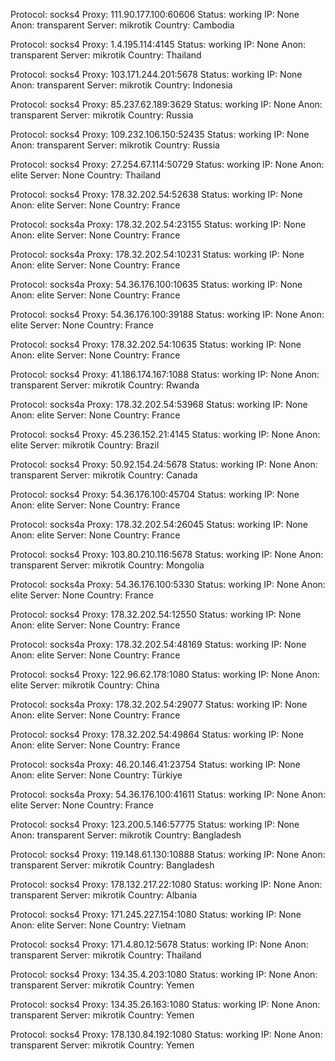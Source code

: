 Protocol: socks4
Proxy: 111.90.177.100:60606
Status: working
IP: None
Anon: transparent
Server: mikrotik
Country: Cambodia

Protocol: socks4
Proxy: 1.4.195.114:4145
Status: working
IP: None
Anon: transparent
Server: mikrotik
Country: Thailand

Protocol: socks4
Proxy: 103.171.244.201:5678
Status: working
IP: None
Anon: transparent
Server: mikrotik
Country: Indonesia

Protocol: socks4
Proxy: 85.237.62.189:3629
Status: working
IP: None
Anon: transparent
Server: mikrotik
Country: Russia

Protocol: socks4
Proxy: 109.232.106.150:52435
Status: working
IP: None
Anon: transparent
Server: mikrotik
Country: Russia

Protocol: socks4
Proxy: 27.254.67.114:50729
Status: working
IP: None
Anon: elite
Server: None
Country: Thailand

Protocol: socks4
Proxy: 178.32.202.54:52638
Status: working
IP: None
Anon: elite
Server: None
Country: France

Protocol: socks4a
Proxy: 178.32.202.54:23155
Status: working
IP: None
Anon: elite
Server: None
Country: France

Protocol: socks4a
Proxy: 178.32.202.54:10231
Status: working
IP: None
Anon: elite
Server: None
Country: France

Protocol: socks4a
Proxy: 54.36.176.100:10635
Status: working
IP: None
Anon: elite
Server: None
Country: France

Protocol: socks4
Proxy: 54.36.176.100:39188
Status: working
IP: None
Anon: elite
Server: None
Country: France

Protocol: socks4
Proxy: 178.32.202.54:10635
Status: working
IP: None
Anon: elite
Server: None
Country: France

Protocol: socks4
Proxy: 41.186.174.167:1088
Status: working
IP: None
Anon: transparent
Server: mikrotik
Country: Rwanda

Protocol: socks4a
Proxy: 178.32.202.54:53968
Status: working
IP: None
Anon: elite
Server: None
Country: France

Protocol: socks4
Proxy: 45.236.152.21:4145
Status: working
IP: None
Anon: elite
Server: mikrotik
Country: Brazil

Protocol: socks4
Proxy: 50.92.154.24:5678
Status: working
IP: None
Anon: transparent
Server: mikrotik
Country: Canada

Protocol: socks4
Proxy: 54.36.176.100:45704
Status: working
IP: None
Anon: elite
Server: None
Country: France

Protocol: socks4a
Proxy: 178.32.202.54:26045
Status: working
IP: None
Anon: elite
Server: None
Country: France

Protocol: socks4
Proxy: 103.80.210.116:5678
Status: working
IP: None
Anon: transparent
Server: mikrotik
Country: Mongolia

Protocol: socks4a
Proxy: 54.36.176.100:5330
Status: working
IP: None
Anon: elite
Server: None
Country: France

Protocol: socks4
Proxy: 178.32.202.54:12550
Status: working
IP: None
Anon: elite
Server: None
Country: France

Protocol: socks4a
Proxy: 178.32.202.54:48169
Status: working
IP: None
Anon: elite
Server: None
Country: France

Protocol: socks4
Proxy: 122.96.62.178:1080
Status: working
IP: None
Anon: elite
Server: mikrotik
Country: China

Protocol: socks4a
Proxy: 178.32.202.54:29077
Status: working
IP: None
Anon: elite
Server: None
Country: France

Protocol: socks4
Proxy: 178.32.202.54:49864
Status: working
IP: None
Anon: elite
Server: None
Country: France

Protocol: socks4a
Proxy: 46.20.146.41:23754
Status: working
IP: None
Anon: elite
Server: None
Country: Türkiye

Protocol: socks4a
Proxy: 54.36.176.100:41611
Status: working
IP: None
Anon: elite
Server: None
Country: France

Protocol: socks4
Proxy: 123.200.5.146:57775
Status: working
IP: None
Anon: transparent
Server: mikrotik
Country: Bangladesh

Protocol: socks4
Proxy: 119.148.61.130:10888
Status: working
IP: None
Anon: transparent
Server: mikrotik
Country: Bangladesh

Protocol: socks4
Proxy: 178.132.217.22:1080
Status: working
IP: None
Anon: transparent
Server: mikrotik
Country: Albania

Protocol: socks4
Proxy: 171.245.227.154:1080
Status: working
IP: None
Anon: elite
Server: None
Country: Vietnam

Protocol: socks4
Proxy: 171.4.80.12:5678
Status: working
IP: None
Anon: transparent
Server: mikrotik
Country: Thailand

Protocol: socks4
Proxy: 134.35.4.203:1080
Status: working
IP: None
Anon: transparent
Server: mikrotik
Country: Yemen

Protocol: socks4
Proxy: 134.35.26.163:1080
Status: working
IP: None
Anon: transparent
Server: mikrotik
Country: Yemen

Protocol: socks4
Proxy: 178.130.84.192:1080
Status: working
IP: None
Anon: transparent
Server: mikrotik
Country: Yemen

